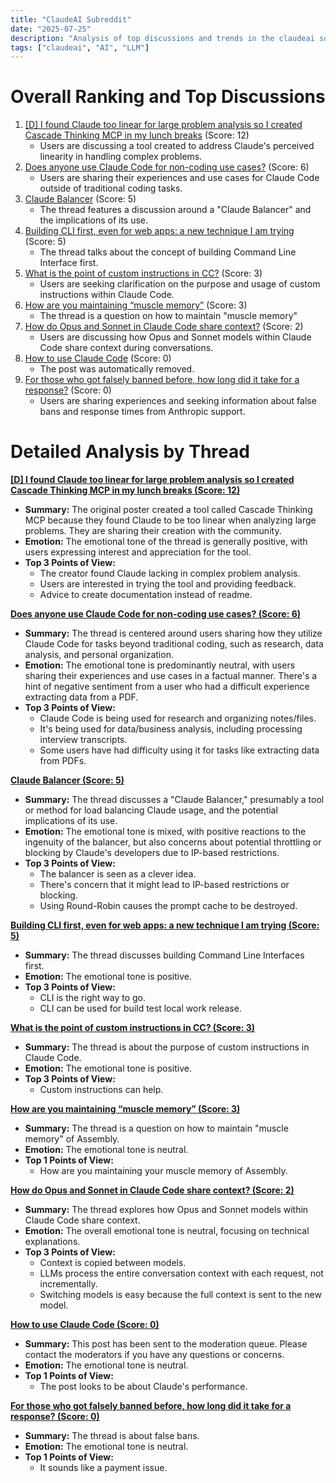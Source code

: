 ```yaml
---
title: "ClaudeAI Subreddit"
date: "2025-07-25"
description: "Analysis of top discussions and trends in the claudeai subreddit"
tags: ["claudeai", "AI", "LLM"]
---
```


# Overall Ranking and Top Discussions
1. [[D] I found Claude too linear for large problem analysis so I created Cascade Thinking MCP in my lunch breaks](https://www.reddit.com/r/ClaudeAI/comments/1m974rs/i_found_claude_too_linear_for_large_problem/) (Score: 12)
    *  Users are discussing a tool created to address Claude's perceived linearity in handling complex problems.
2.  [Does anyone use Claude Code for non-coding use cases?](https://www.reddit.com/r/ClaudeAI/comments/1m9565z/does_anyone_use_claude_code_for_noncoding_use/) (Score: 6)
    *  Users are sharing their experiences and use cases for Claude Code outside of traditional coding tasks.
3.  [Claude Balancer](https://www.reddit.com/gallery/1m965fm) (Score: 5)
    *  The thread features a discussion around a "Claude Balancer" and the implications of its use.
4.  [Building CLI first, even for web apps: a new technique I am trying](https://www.reddit.com/r/ClaudeAI/comments/1m951g0/building_cli_first_even_for_web_apps_a_new/) (Score: 5)
    *  The thread talks about the concept of building Command Line Interface first.
5.  [What is the point of custom instructions in CC?](https://www.reddit.com/r/ClaudeAI/comments/1m96ty9/what_is_the_point_of_custom_instructions_in_cc/) (Score: 3)
    *  Users are seeking clarification on the purpose and usage of custom instructions within Claude Code.
6.  [How are you maintaining “muscle memory”](https://www.reddit.com/r/ClaudeAI/comments/1m9680p/how_are_you_maintaining_muscle_memory/) (Score: 3)
    *  The thread is a question on how to maintain "muscle memory"
7.  [How do Opus and Sonnet in Claude Code share context?](https://www.reddit.com/r/ClaudeAI/comments/1m94g4u/how_do_opus_and_sonnet_in_claude_code_share/) (Score: 2)
    *  Users are discussing how Opus and Sonnet models within Claude Code share context during conversations.
8.  [How to use Claude Code](https://www.reddit.com/r/ClaudeAI/comments/1m96dp9/how_to_use_claude_code/) (Score: 0)
    *  The post was automatically removed.
9.  [For those who got falsely banned before, how long did it take for a response?](https://www.reddit.com/r/ClaudeAI/comments/1m96iy6/for_those_who_got_falsely_banned_before_how_long/) (Score: 0)
    *  Users are sharing experiences and seeking information about false bans and response times from Anthropic support.

# Detailed Analysis by Thread
**[[D] I found Claude too linear for large problem analysis so I created Cascade Thinking MCP in my lunch breaks (Score: 12)](https://www.reddit.com/r/ClaudeAI/comments/1m974rs/i_found_claude_too_linear_for_large_problem/)**
*  **Summary:** The original poster created a tool called Cascade Thinking MCP because they found Claude to be too linear when analyzing large problems. They are sharing their creation with the community.
*  **Emotion:** The emotional tone of the thread is generally positive, with users expressing interest and appreciation for the tool.
*  **Top 3 Points of View:**
    *   The creator found Claude lacking in complex problem analysis.
    *   Users are interested in trying the tool and providing feedback.
    *   Advice to create documentation instead of readme.

**[Does anyone use Claude Code for non-coding use cases? (Score: 6)](https://www.reddit.com/r/ClaudeAI/comments/1m9565z/does_anyone_use_claude_code_for_noncoding_use/)**
*  **Summary:** The thread is centered around users sharing how they utilize Claude Code for tasks beyond traditional coding, such as research, data analysis, and personal organization.
*  **Emotion:** The emotional tone is predominantly neutral, with users sharing their experiences and use cases in a factual manner. There's a hint of negative sentiment from a user who had a difficult experience extracting data from a PDF.
*  **Top 3 Points of View:**
    *   Claude Code is being used for research and organizing notes/files.
    *   It's being used for data/business analysis, including processing interview transcripts.
    *   Some users have had difficulty using it for tasks like extracting data from PDFs.

**[Claude Balancer (Score: 5)](https://www.reddit.com/gallery/1m965fm)**
*  **Summary:** The thread discusses a "Claude Balancer," presumably a tool or method for load balancing Claude usage, and the potential implications of its use.
*  **Emotion:** The emotional tone is mixed, with positive reactions to the ingenuity of the balancer, but also concerns about potential throttling or blocking by Claude's developers due to IP-based restrictions.
*  **Top 3 Points of View:**
    *   The balancer is seen as a clever idea.
    *   There's concern that it might lead to IP-based restrictions or blocking.
    *   Using Round-Robin causes the prompt cache to be destroyed.

**[Building CLI first, even for web apps: a new technique I am trying (Score: 5)](https://www.reddit.com/r/ClaudeAI/comments/1m951g0/building_cli_first_even_for_web_apps_a_new/)**
*  **Summary:** The thread discusses building Command Line Interfaces first.
*  **Emotion:** The emotional tone is positive.
*  **Top 3 Points of View:**
    *   CLI is the right way to go.
    *   CLI can be used for build test local work release.

**[What is the point of custom instructions in CC? (Score: 3)](https://www.reddit.com/r/ClaudeAI/comments/1m96ty9/what_is_the_point_of_custom_instructions_in_cc/)**
*  **Summary:** The thread is about the purpose of custom instructions in Claude Code.
*  **Emotion:** The emotional tone is positive.
*  **Top 3 Points of View:**
    *   Custom instructions can help.

**[How are you maintaining “muscle memory” (Score: 3)](https://www.reddit.com/r/ClaudeAI/comments/1m9680p/how_are_you_maintaining_muscle_memory/)**
*  **Summary:** The thread is a question on how to maintain "muscle memory" of Assembly.
*  **Emotion:** The emotional tone is neutral.
*  **Top 1 Points of View:**
    *   How are you maintaining your muscle memory of Assembly.

**[How do Opus and Sonnet in Claude Code share context? (Score: 2)](https://www.reddit.com/r/ClaudeAI/comments/1m94g4u/how_do_opus_and_sonnet_in_claude_code_share/)**
*  **Summary:** The thread explores how Opus and Sonnet models within Claude Code share context.
*  **Emotion:** The overall emotional tone is neutral, focusing on technical explanations.
*  **Top 3 Points of View:**
    *   Context is copied between models.
    *   LLMs process the entire conversation context with each request, not incrementally.
    *   Switching models is easy because the full context is sent to the new model.

**[How to use Claude Code (Score: 0)](https://www.reddit.com/r/ClaudeAI/comments/1m96dp9/how_to_use_claude_code/)**
*  **Summary:** This post has been sent to the moderation queue. Please contact the moderators if you have any questions or concerns.
*  **Emotion:** The emotional tone is neutral.
*  **Top 1 Points of View:**
    *   The post looks to be about Claude's performance.

**[For those who got falsely banned before, how long did it take for a response? (Score: 0)](https://www.reddit.com/r/ClaudeAI/comments/1m96iy6/for_those_who_got_falsely_banned_before_how_long/)**
*  **Summary:** The thread is about false bans.
*  **Emotion:** The emotional tone is neutral.
*  **Top 1 Points of View:**
    *   It sounds like a payment issue.

